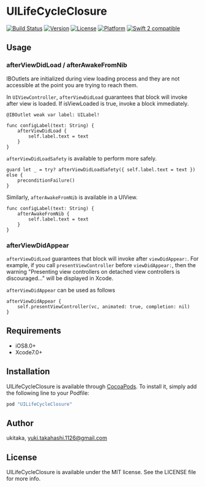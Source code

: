 # UILifeCycleClosure

[![Build Status](https://travis-ci.org/ukitaka/UILifeCycleClosure.svg)](https://travis-ci.org/ukitaka/UILifeCycleClosure)
[![Version](https://img.shields.io/cocoapods/v/UILifeCycleClosure.svg?style=flat)](http://cocoapods.org/pods/UILifeCycleClosure)
[![License](https://img.shields.io/cocoapods/l/UILifeCycleClosure.svg?style=flat)](http://cocoapods.org/pods/UILifeCycleClosure)
[![Platform](https://img.shields.io/cocoapods/p/UILifeCycleClosure.svg?style=flat)](http://cocoapods.org/pods/UILifeCycleClosure)
<a href="https://developer.apple.com/swift"><img src="https://img.shields.io/badge/swift2-compatible-4BC51D.svg?style=flat" alt="Swift 2 compatible" /></a>


## Usage

### afterViewDidLoad / afterAwakeFromNib

IBOutlets are initialized during view loading process and they are not accessible at the point you are trying to reach them.

In `UIViewController`, `afterViewDidLoad` guarantees that block will invoke after view is loaded.
If isViewLoaded is true, invoke a block immediately.

```
@IBOutlet weak var label: UILabel!

func configLabel(text: String) {
    afterViewDidLoad {
        self.label.text = text
    }
}
```

`afterViewDidLoadSafety` is available to perform more safely.

```
guard let _ = try? afterViewDidLoadSafety({ self.label.text = text }) else {
    preconditionFailure()
}
```

Similarly, `afterAwakeFromNib` is available in a UIView.

```
func configLabel(text: String) {
    afterAwakeFromNib {
        self.label.text = text
    }
}
```



### afterViewDidAppear

`afterViewDidLoad` guarantees that block will invoke after `viewDidAppear:`.
For example, if you call `presentViewController` before `viewDidAppear:`, then the warning "Presenting view controllers on detached view controllers is discouraged…" will be displayed in Xcode.


`afterViewDidAppear` can be used as follows 

```
afterViewDidAppear {
	self.presentViewController(vc, animated: true, completion: nil)
}
```


## Requirements

+ iOS8.0+
+ Xcode7.0+

## Installation

UILifeCycleClosure is available through [CocoaPods](http://cocoapods.org). To install
it, simply add the following line to your Podfile:

```ruby
pod "UILifeCycleClosure"
```

## Author

ukitaka, yuki.takahashi.1126@gmail.com

## License

UILifeCycleClosure is available under the MIT license. See the LICENSE file for more info.